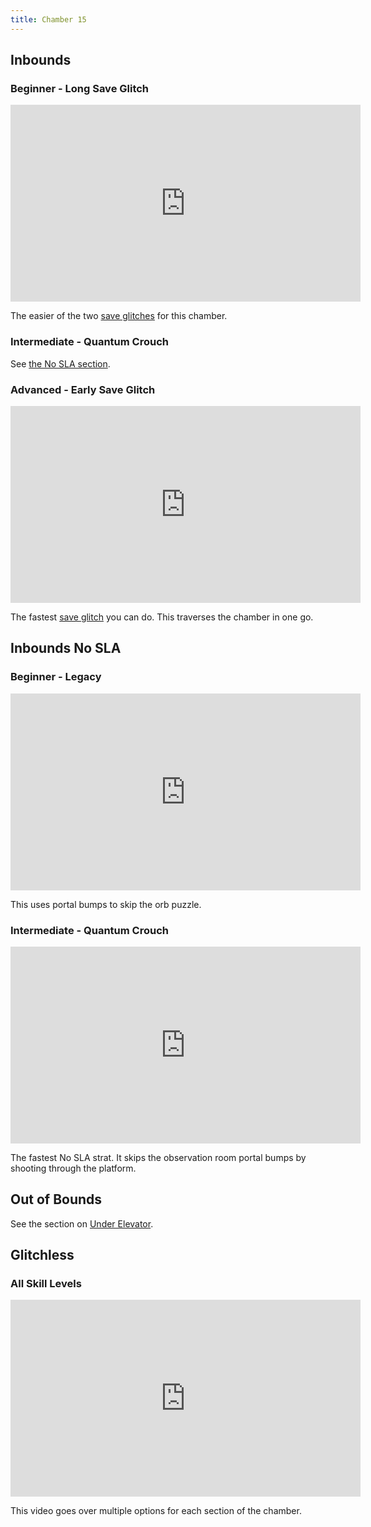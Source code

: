 ```yaml
---
title: Chamber 15
---
```


## Inbounds

### Beginner - Long Save Glitch

<iframe width="560" height="315" src="https://www.youtube-nocookie.com/embed/Y35sDj01rjM" title="YouTube video player" frameborder="0" allow="accelerometer; autoplay; clipboard-write; encrypted-media; gyroscope; picture-in-picture" allowfullscreen></iframe>

The easier of the two [save glitches](./movement-and-glitches#glitches-save-glitch) for this chamber.

### Intermediate - Quantum Crouch

See [the No SLA section](./chamber15#inbounds-no-sla-intermediate-quantum-crouch).

### Advanced - Early Save Glitch

<iframe width="560" height="315" src="https://www.youtube-nocookie.com/embed/F3T_O8adDxc" title="YouTube video player" frameborder="0" allow="accelerometer; autoplay; clipboard-write; encrypted-media; gyroscope; picture-in-picture" allowfullscreen></iframe>

The fastest [save glitch](./movement-and-glitches#glitches-save-glitch) you can do. This traverses the chamber in one go.

## Inbounds No SLA

### Beginner - Legacy

<iframe width="560" height="315" src="https://www.youtube-nocookie.com/embed/o9zooS4dqy8" title="YouTube video player" frameborder="0" allow="accelerometer; autoplay; clipboard-write; encrypted-media; gyroscope; picture-in-picture" allowfullscreen></iframe>

This uses portal bumps to skip the orb puzzle.

### Intermediate - Quantum Crouch

<iframe width="560" height="315" src="https://www.youtube-nocookie.com/embed/hxyz7o-J65A" title="YouTube video player" frameborder="0" allow="accelerometer; autoplay; clipboard-write; encrypted-media; gyroscope; picture-in-picture" allowfullscreen></iframe>

The fastest No SLA strat. It skips the observation room portal bumps by shooting through the platform.

## Out of Bounds

See the section on [Under Elevator](./chamber13#out-of-bounds).

## Glitchless

### All Skill Levels

<iframe width="560" height="315" src="https://www.youtube-nocookie.com/embed/HZl43JqFqiI" title="YouTube video player" frameborder="0" allow="accelerometer; autoplay; clipboard-write; encrypted-media; gyroscope; picture-in-picture" allowfullscreen></iframe>

This video goes over multiple options for each section of the chamber.
